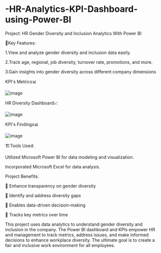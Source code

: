 # -HR-Analytics-KPI-Dashboard-using-Power-BI

Project: HR Gender Diversity and Inclusion Analytics With Power BI

🔖Key Features:

1.View and analyze gender diversity and inclusion data easily. 

2.Track age, regional, job diversity, turnover rate, promotions, and more. 

3.Gain insights into gender diversity across different company dimensions 


KPI's Metrics📊

![image](https://github.com/user-attachments/assets/11c18ab5-29f0-4e44-9e05-fc057f7ebbeb)


HR Diversity Dashboard📈

![image](https://github.com/user-attachments/assets/24cae0d5-99be-405e-899c-06b46963a34a)

KPI's Findings📊

![image](https://github.com/user-attachments/assets/c0fd2e7b-4fdc-48c1-bc1c-4d99c696b2f1)

🏗️Tools Used:

Utilized Microsoft Power BI for data modeling and visualization.

Incorporated Microsoft Excel for data analysis.

Project Benefits:

📌 Enhance transparency on gender diversity


📌 Identify and address diversity gaps


📌 Enables data-driven decision-making


📌 Tracks key metrics over time


This project uses data analytics to understand gender diversity and inclusion in the company. The Power BI dashboard and KPIs empower HR and management to track metrics, address issues, and make informed decisions to enhance workplace diversity. The ultimate goal is to create a fair and inclusive work environment for all employees.


